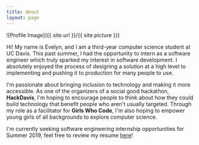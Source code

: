```yaml
---
title: About
layout: page
---
```

![Profile Image]({{ site.url }}/{{ site.picture }})

<p>Hi! My name is Evelyn, and I am a third-year computer science student at UC Davis. This past summer, I had the opportunity to intern as a software engineer which truly sparked my interest in software development. I absolutely enjoyed the process of designing a solution at a high level to implementing and pushing it to production for many people to use.</p>

<p>I'm passionate about bringing inclusion to technology and making it more accessible. As one of the organizers of a social good hackathon, <strong>HackDavis</strong>, I'm hoping to encourage people to think about how they could build technology that benefit people who aren't usually targeted. Through my role as a facilitator for <strong>Girls Who Code</strong>, I'm also hoping to empower young girls of all backgrounds to explore computer science.</p>

<p>I'm currently seeking software engineering internship opportunities for Summer 2019, feel free to review my resume <a href="https://drive.google.com/file/d/1QA_v_B8XpbkU7_fHgDJcGIlp-QXvHseg/view?usp=sharing">here</a>!</p>
